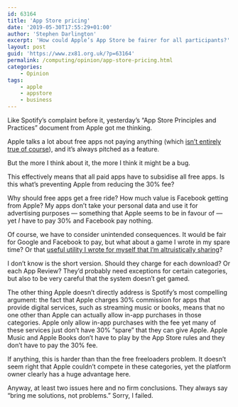 ```yaml
---
id: 63164
title: 'App Store pricing'
date: '2019-05-30T17:55:29+01:00'
author: 'Stephen Darlington'
excerpt: 'How could Apple’s App Store be fairer for all participants?'
layout: post
guid: 'https://www.zx81.org.uk/?p=63164'
permalink: /computing/opinion/app-store-pricing.html
categories:
    - Opinion
tags:
    - apple
    - appstore
    - business
---
```


Like Spotify’s complaint before it, yesterday’s “App Store Principles and Practices” document from Apple got me thinking.

Apple talks a lot about free apps not paying anything (which [isn’t entirely true of course](https://daringfireball.net/linked/2019/05/29/99-dollars)), and it’s always pitched as a feature.

But the more I think about it, the more I think it might be a bug.

This effectively means that all paid apps have to subsidise all free apps. Is this what’s preventing Apple from reducing the 30% fee?

Why should free apps get a free ride? How much value is Facebook getting from Apple? My apps don’t take your personal data and use it for advertising purposes — something that Apple seems to be in favour of — yet *I* have to pay 30% and Facebook pay nothing.

Of course, we have to consider unintended consequences. It would be fair for Google and Facebook to pay, but what about a game I wrote in my spare time? Or that [useful utility I wrote for myself that I’m altruistically sharing](https://www.wandlesoftware.com/calendar-widget)?

I don’t know is the short version. Should they charge for each download? Or each App Review? They’d probably need exceptions for certain categories, but also to be very careful that the system doesn’t get gamed.

The other thing Apple doesn’t directly address is Spotify’s most compelling argument: the fact that Apple charges 30% commission for apps that provide digital services, such as streaming music or books, means that no one other than Apple can actually allow in-app purchases in those categories. Apple only allow in-app purchases with the fee yet many of these services just don’t have 30% “spare” that they can give Apple. Apple Music and Apple Books don’t have to play by the App Store rules and they don’t have to pay the 30% fee.

If anything, this is harder than than the free freeloaders problem. It doesn’t seem right that Apple couldn’t compete in these categories, yet the platform owner clearly has a huge advantage here.

Anyway, at least two issues here and no firm conclusions. They always say “bring me solutions, not problems.” Sorry, I failed.